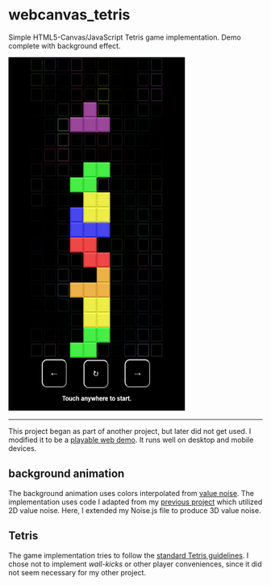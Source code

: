 # webcanvas_tetris
Simple HTML5-Canvas/JavaScript Tetris game implementation. Demo complete with background effect.

<img src="img/tetris.png" alt="Image of web demo being played" width="350" height="700"></img>

---

This project began as part of another project, but later did not get used. I modified it to be a [playable web demo](https://havorax.github.io/webcanvas_tetris/). It runs well on desktop and mobile devices.

## background animation

The background animation uses colors interpolated from [value noise](https://en.wikipedia.org/wiki/Value_noise). The implementation uses code I adapted from my [previous project](https://github.com/Havorax/Aurora-Effect) which utilized 2D value noise. Here, I extended my Noise.js file to produce 3D value noise.

## Tetris

The game implementation tries to follow the [standard Tetris guidelines](http://tetris.wikia.com/wiki/Tetris_Guideline). I chose not to implement *wall-kicks* or other player conveniences, since it did not seem necessary for my other project.
